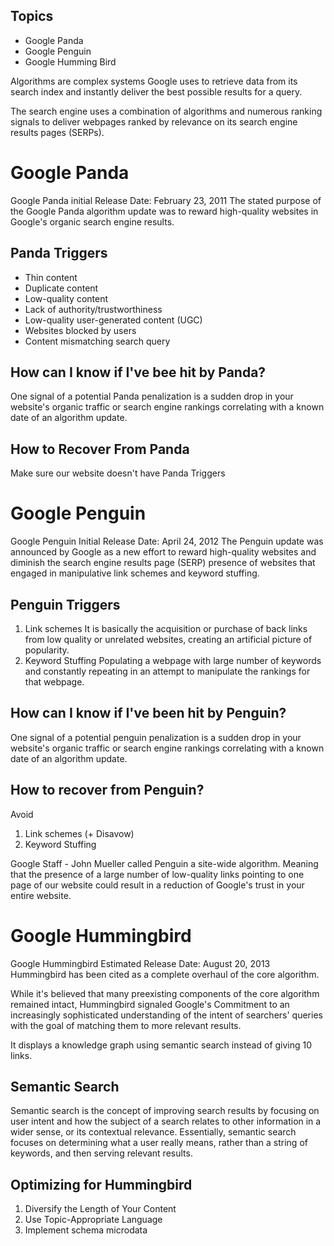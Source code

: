 ## Topics
- Google Panda
- Google Penguin
- Google Humming Bird

Algorithms are complex systems Google uses to retrieve data from its search index and instantly deliver the best possible results for a query.

The search engine uses a combination of algorithms and numerous ranking signals to deliver webpages ranked by relevance on its search engine results pages (SERPs).
# Google Panda
Google Panda initial Release Date: February 23, 2011
The stated purpose of the Google Panda algorithm update was to reward high-quality websites in Google's organic search engine results.

## Panda Triggers
- Thin content
- Duplicate content
- Low-quality content
- Lack of authority/trustworthiness
- Low-quality user-generated content (UGC)
- Websites blocked by users
- Content mismatching search query

## How can I know if I've bee hit by Panda?
One signal of a potential Panda penalization is a sudden drop in your website's organic traffic or search engine rankings correlating with a known date of an algorithm update.

## How to Recover From Panda
Make sure our website doesn't have Panda Triggers


# Google Penguin
Google Penguin Initial Release Date: April 24, 2012
The Penguin update was announced by Google as a new effort to reward high-quality websites and diminish the search engine results page (SERP) presence of websites that engaged in manipulative link schemes and keyword stuffing.

## Penguin Triggers
1. Link schemes
	It is basically the acquisition or purchase of back links from low quality or unrelated websites, creating an artificial picture of popularity.
2. Keyword Stuffing
	Populating a webpage with large number of keywords and constantly repeating in an attempt to manipulate the rankings for that webpage.

## How can I know if I've been hit by Penguin?
One signal of a potential penguin penalization is a sudden drop in your website's organic traffic or search engine rankings correlating with a known date of an algorithm update.

## How to recover from Penguin?
Avoid 
1. Link schemes (+ Disavow)
2. Keyword Stuffing

Google Staff - John Mueller called Penguin a site-wide algorithm.
Meaning that the presence of a large number of low-quality links pointing to one page of our website could result in a reduction of Google's trust in your entire website.


# Google Hummingbird
Google Hummingbird Estimated Release Date: August 20, 2013
Hummingbird has been cited as a complete overhaul of the core algorithm.

While it's believed that many preexisting components of the core algorithm remained intact, Hummingbird signaled Google's Commitment to an increasingly sophisticated understanding of the intent of searchers' queries with the goal of matching them to more relevant results.

It displays a knowledge graph using semantic search instead of giving 10 links.

## Semantic Search
Semantic search is the concept of improving search results by focusing on user intent and how the subject of a search relates to other information in a wider sense, or its contextual relevance.
Essentially, semantic search focuses on determining what a user really means, rather than a string of keywords, and then serving relevant results.

## Optimizing for Hummingbird
1. Diversify the Length of Your Content
2. Use Topic-Appropriate Language
3. Implement schema microdata

